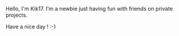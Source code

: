 Hello, I'm Kik17.
I'm a newbie just having fun with friends on private projects.

Have a nice day ! :-)
